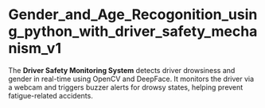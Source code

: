 # Gender_and_Age_Recogonition_using_python_with_driver_safety_mechanism_v1
The **Driver Safety Monitoring System** detects driver drowsiness and gender in real-time using OpenCV and DeepFace. It monitors the driver via a webcam and triggers buzzer alerts for drowsy states, helping prevent fatigue-related accidents.

